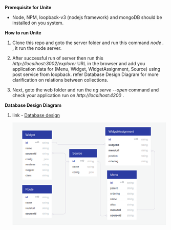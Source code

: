 **Prerequisite for Unite**
 - Node, NPM, loopback-v3 (nodejs framework) and mongoDB should be installed on you system.
 

**How to run Unite**
 1. Clone this repo and goto the server folder and run this command *node .* , it run the node server.
 
 2. After successful run of server then run this *http://localhost:3002/explorer* URL in the browser and add you application data for (Menu, Widget, WidgetAssignment, Source) using post service from loopback. refer Database Design Diagram for more clarification on relations between collections.
 
 3. Next, goto the web folder and run the *ng serve --open* command and check your application run on *http://localhost:4200* .


 **Database Design Diagram**
 1. link - <a href="https://app.quickdatabasediagrams.com/#/schema/kgDNgaLMYESb-suRwpJeGw" target="_blank">Database design</a>

    ![unite database design](unite-database-design.png)